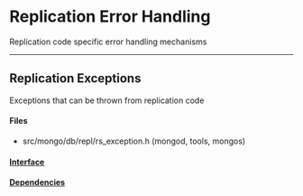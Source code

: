 # Replication Error Handling
Replication code specific error handling mechanisms


-------------

## Replication Exceptions
Exceptions that can be thrown from replication code

#### Files
- src/mongo/db/repl/rs\_exception.h   (mongod, tools, mongos)

#### [Interface](interface/0)

#### [Dependencies](dependencies/0)
